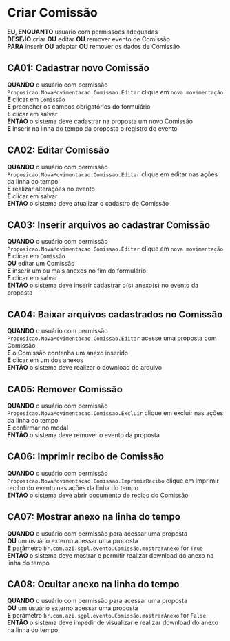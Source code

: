 # Criar Comissão

**EU, ENQUANTO** usuário com permissões adequadas\
**DESEJO** criar **OU** editar **OU** remover evento de Comissão\
**PARA** inserir **OU** adaptar **OU** remover os dados de Comissão

## CA01: Cadastrar novo Comissão

**QUANDO** o usuário com permissão `Proposicao.NovaMovimentacao.Comissao.Editar` clique em `nova movimentação`\
**E** clicar em `Comissão`\
**E** preencher os campos obrigatórios do formulário\
**E** clicar em salvar\
**ENTÃO** o sistema deve cadastrar na proposta um novo Comissão\
**E** inserir na linha do tempo da proposta o registro do evento

## CA02: Editar Comissão

**QUANDO** o usuário com permissão `Proposicao.NovaMovimentacao.Comissao.Editar` clique em editar nas ações da linha do tempo\
**E** realizar alterações no evento\
**E** clicar em salvar\
**ENTÃO** o sistema deve atualizar o cadastro de Comissão

## CA03: Inserir arquivos ao cadastrar Comissão

**QUANDO** o usuário com permissão `Proposicao.NovaMovimentacao.Comissao.Editar` clique em `nova movimentação`\
**E** clicar em `Comissão`\
**OU** editar um Comissão\
**E** inserir um ou mais anexos no fim do formulário\
**E** clicar em salvar\
**ENTÃO** o sistema deve inserir cadastrar o(s) anexo(s) no evento da proposta

## CA04: Baixar arquivos cadastrados no Comissão

**QUANDO** o usuário com permissão `Proposicao.NovaMovimentacao.Comissao.Editar` acesse uma proposta com Comissão\
**E** o Comissão contenha um anexo inserido\
**E** clicar em um dos anexos\
**ENTÃO** o sistema deve realizar o download do arquivo

## CA05: Remover Comissão

**QUANDO** o usuário com permissão `Proposicao.NovaMovimentacao.Comissao.Excluir` clique em excluir nas ações da linha do tempo\
**E** confirmar no modal\
**ENTÃO** o sistema deve remover o evento da proposta

## CA06: Imprimir recibo de Comissão

**QUANDO** o usuário com permissão `Proposicao.NovaMovimentacao.Comissao.ImprimirRecibo` clique em Imprimir recibo do evento nas ações da linha do tempo\
**ENTÃO** o sistema deve abrir documento de recibo do Comissão

## CA07: Mostrar anexo na linha do tempo

**QUANDO** o usuário com permissão para acessar uma proposta\
**OU** um usuário externo acessar uma proposta\
**E** parâmetro `br.com.azi.sgpl.evento.Comissão.mostrarAnexo` for `True`\
**ENTÃO** o sistema deve mostrar e permitir realizar download do anexo na linha do tempo

## CA08: Ocultar anexo na linha do tempo

**QUANDO** o usuário com permissão para acessar uma proposta\
**OU** um usuário externo acessar uma proposta\
**E** parâmetro `br.com.azi.sgpl.evento.Comissão.mostrarAnexo` for `False`\
**ENTÃO** o sistema deve impedir de visualizar e realizar download do anexo na linha do tempo
